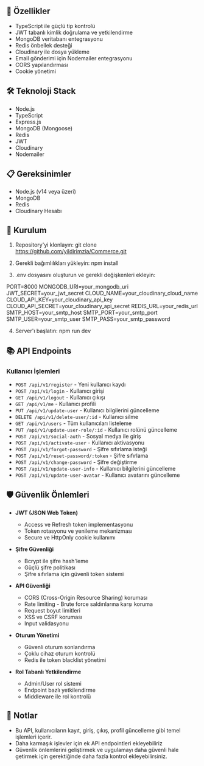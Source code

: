 ## 🚀 Özellikler

- TypeScript ile güçlü tip kontrolü
- JWT tabanlı kimlik doğrulama ve yetkilendirme
- MongoDB veritabanı entegrasyonu
- Redis önbellek desteği
- Cloudinary ile dosya yükleme
- Email gönderimi için Nodemailer entegrasyonu
- CORS yapılandırması
- Cookie yönetimi

## 🛠 Teknoloji Stack

- Node.js
- TypeScript
- Express.js
- MongoDB (Mongoose)
- Redis
- JWT
- Cloudinary
- Nodemailer

## 📋 Gereksinimler

- Node.js (v14 veya üzeri)
- MongoDB
- Redis
- Cloudinary Hesabı

## 🔧 Kurulum

1. Repository'yi klonlayın:
git clone https://github.com/yildirimzia/Commerce.git

2. Gerekli bağımlılıkları yükleyin:
npm install

3. .env dosyasını oluşturun ve gerekli değişkenleri ekleyin:

PORT=8000
MONGODB_URI=your_mongodb_uri
JWT_SECRET=your_jwt_secret
CLOUD_NAME=your_cloudinary_cloud_name
CLOUD_API_KEY=your_cloudinary_api_key
CLOUD_API_SECRET=your_cloudinary_api_secret
REDIS_URL=your_redis_url
SMTP_HOST=your_smtp_host
SMTP_PORT=your_smtp_port
SMTP_USER=your_smtp_user
SMTP_PASS=your_smtp_password

4. Server'ı başlatın:
npm run dev


## 📚 API Endpoints

### Kullanıcı İşlemleri
- `POST /api/v1/register` - Yeni kullanıcı kaydı
- `POST /api/v1/login` - Kullanıcı girişi
- `GET /api/v1/logout` - Kullanıcı çıkışı
- `GET /api/v1/me` - Kullanıcı profili
- `PUT /api/v1/update-user` - Kullanıcı bilgilerini güncelleme
- `DELETE /api/v1/delete-user/:id` - Kullanıcı silme
- `GET /api/v1/users` - Tüm kullanıcıları listeleme
- `PUT /api/v1/update-user-role/:id` - Kullanıcı rolünü güncelleme
- `POST /api/v1/social-auth` - Sosyal medya ile giriş
- `POST /api/v1/activate-user` - Kullanıcı aktivasyonu
- `POST /api/v1/forgot-password` - Şifre sıfırlama isteği
- `POST /api/v1/reset-password/:token` - Şifre sıfırlama
- `POST /api/v1/change-password` - Şifre değiştirme
- `POST /api/v1/update-user-info` - Kullanıcı bilgilerini güncelleme
- `POST /api/v1/update-user-avatar` - Kullanıcı avatarını güncelleme


## 🛡️ Güvenlik Önlemleri

- **JWT (JSON Web Token)**
  - Access ve Refresh token implementasyonu
  - Token rotasyonu ve yenileme mekanizması
  - Secure ve HttpOnly cookie kullanımı

- **Şifre Güvenliği**
  - Bcrypt ile şifre hash'leme
  - Güçlü şifre politikası
  - Şifre sıfırlama için güvenli token sistemi

- **API Güvenliği**
  - CORS (Cross-Origin Resource Sharing) koruması
  - Rate limiting - Brute force saldırılarına karşı koruma
  - Request boyut limitleri
  - XSS ve CSRF koruması
  - Input validasyonu

- **Oturum Yönetimi**
  - Güvenli oturum sonlandırma
  - Çoklu cihaz oturum kontrolü
  - Redis ile token blacklist yönetimi

- **Rol Tabanlı Yetkilendirme**
  - Admin/User rol sistemi
  - Endpoint bazlı yetkilendirme
  - Middleware ile rol kontrolü

## 📝 Notlar

- Bu API, kullanıcıların kayıt, giriş, çıkış, profil güncelleme gibi temel işlemleri içerir.
- Daha karmaşık işlevler için ek API endpointleri ekleyebiliriz
- Güvenlik önlemlerini geliştirmek ve uygulamayı daha güvenli hale getirmek için gerektiğinde daha fazla kontrol ekleyebilirsiniz.
